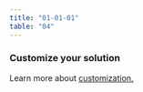 ```yaml
---
title: "01-01-01"
table: "04"
---
```

### Customize your solution

Learn more about [customization.](#)
